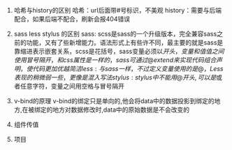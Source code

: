 1. 哈希与history的区别
  哈希：url后面带#号标识，不美观
  history：需要与后端配合，如果后端不配合，刷新会报404错误

2. sass less stylus 的区别
    sass: scss是sass的一个升级版本，完全兼容sass之前的功能，又有了些新增能力。语法形式上有些许不同，最主要的就是sass是靠缩进表示嵌套关系，scss是花括号，sass变量必须以$开头，变量和值值之间使用冒号隔开，和css属性是一样的 ，sass可通过@extend来实现代码组合声明，使代码更加优越简洁
    less: 与sass一样 ，不过定义变量使用的是@，Less 表现的稍微弱一些，更像是混入写法
    stylus: stylus中不能用@开头,可以是$或者任意字符，变量之间用空格与冒号隔开
3. v-bind的原理
    v-bind的绑定只是单向的,他会将data中的数据投影到绑定的地方,在被绑定的地方对数据修改时,data中的原始数据是不会改变的
4. 组件传值
5. 项目